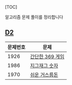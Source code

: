 [TOC]

알고리즘 문제 풀이를 정리합니다

## [D2](https://github.com/qqyurr/TIL/tree/master/morgorithm/D2)

| 문제번호 | 문제                                                         |
| -------- | ------------------------------------------------------------ |
| 1926     | [간단한 369 게임](https://github.com/qqyurr/TIL/blob/master/algorithm/SWEA/D2/1926간단한369게임.md) |
| 1986     | [지그재그 숫자](https://github.com/qqyurr/TIL/blob/master/algorithm/SWEA/D2/1986지그재그숫자.md) |
| 1970     | [쉬운 거스름돈](https://github.com/qqyurr/TIL/blob/master/algorithm/SWEA/D2/1970쉬운거스름돈.md) |

